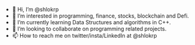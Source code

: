 - 👋 Hi, I’m @shlokrp
- 👀 I’m interested in programming, finance, stocks, blockchain and Defi.
- 🌱 I’m currently learning Data Structures and algorithms in C++.
- 💞️ I’m looking to collaborate on programming related projects.
- 📫 How to reach me on twitter/insta/LinkedIn at @shlokrp

<!---
shlokrp/shlokrp is a ✨ special ✨ repository because its `README.md` (this file) appears on your GitHub profile.
You can click the Preview link to take a look at your changes.
--->
